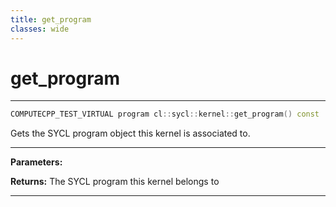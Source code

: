 ```yaml
---
title: get_program
classes: wide
---
```

# get_program

---

```cpp
COMPUTECPP_TEST_VIRTUAL program cl::sycl::kernel::get_program() const
```


Gets the SYCL program object this kernel is associated to. 


---
**Parameters:**

**Returns:** The SYCL program this kernel belongs to 

---
